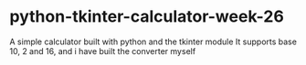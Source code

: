 # python-tkinter-calculator-week-26
A simple calculator built with python and the tkinter module
It supports base 10, 2 and 16, and i have built the converter myself
